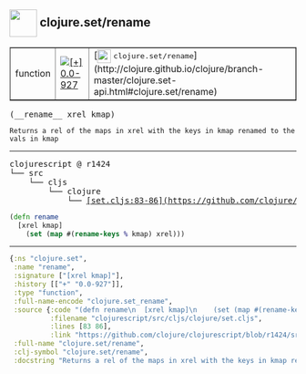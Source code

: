 ## <img width="48px" valign="middle" src="http://i.imgur.com/Hi20huC.png"> clojure.set/rename

 <table border="1">
<tr>
<td>function</td>
<td><a href="https://github.com/cljsinfo/api-refs/tree/0.0-927"><img valign="middle" alt="[+] 0.0-927" src="https://img.shields.io/badge/+-0.0--927-lightgrey.svg"></a> </td>
<td>
[<img height="24px" valign="middle" src="http://i.imgur.com/1GjPKvB.png"> <samp>clojure.set/rename</samp>](http://clojure.github.io/clojure/branch-master/clojure.set-api.html#clojure.set/rename)
</td>
</tr>
</table>

 <samp>
(__rename__ xrel kmap)<br>
</samp>

```
Returns a rel of the maps in xrel with the keys in kmap renamed to the vals in kmap
```

---

 <pre>
clojurescript @ r1424
└── src
    └── cljs
        └── clojure
            └── <ins>[set.cljs:83-86](https://github.com/clojure/clojurescript/blob/r1424/src/cljs/clojure/set.cljs#L83-L86)</ins>
</pre>

```clj
(defn rename
  [xrel kmap]
    (set (map #(rename-keys % kmap) xrel)))
```


---

```clj
{:ns "clojure.set",
 :name "rename",
 :signature ["[xrel kmap]"],
 :history [["+" "0.0-927"]],
 :type "function",
 :full-name-encode "clojure.set_rename",
 :source {:code "(defn rename\n  [xrel kmap]\n    (set (map #(rename-keys % kmap) xrel)))",
          :filename "clojurescript/src/cljs/clojure/set.cljs",
          :lines [83 86],
          :link "https://github.com/clojure/clojurescript/blob/r1424/src/cljs/clojure/set.cljs#L83-L86"},
 :full-name "clojure.set/rename",
 :clj-symbol "clojure.set/rename",
 :docstring "Returns a rel of the maps in xrel with the keys in kmap renamed to the vals in kmap"}

```
